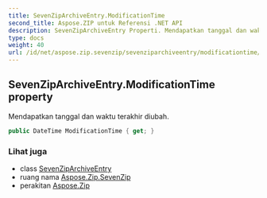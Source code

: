 ```yaml
---
title: SevenZipArchiveEntry.ModificationTime
second_title: Aspose.ZIP untuk Referensi .NET API
description: SevenZipArchiveEntry Properti. Mendapatkan tanggal dan waktu terakhir diubah.
type: docs
weight: 40
url: /id/net/aspose.zip.sevenzip/sevenziparchiveentry/modificationtime/
---
```

## SevenZipArchiveEntry.ModificationTime property

Mendapatkan tanggal dan waktu terakhir diubah.

```csharp
public DateTime ModificationTime { get; }
```

### Lihat juga

* class [SevenZipArchiveEntry](../)
* ruang nama [Aspose.Zip.SevenZip](../../sevenziparchiveentry/)
* perakitan [Aspose.Zip](../../../)


